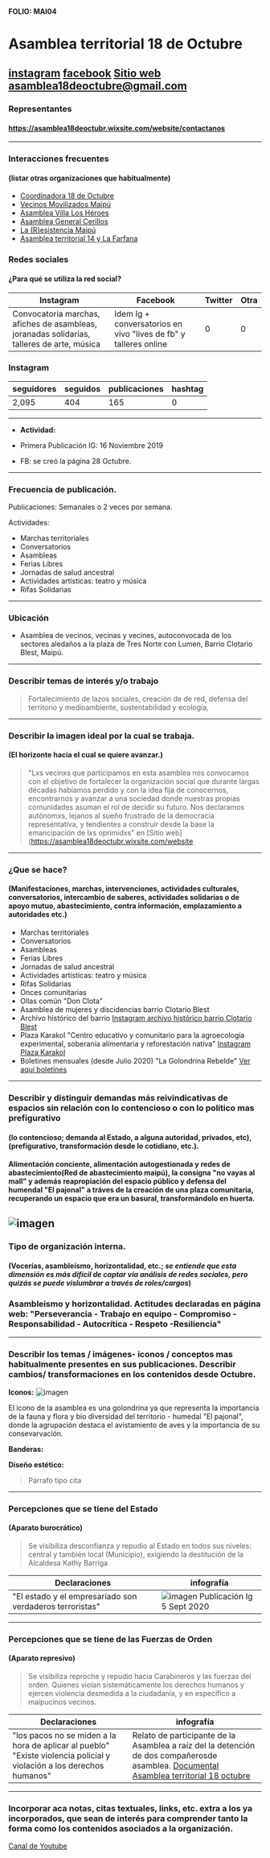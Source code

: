#### FOLIO: MAI04
# Asamblea territorial 18 de Octubre

[instagram](https://www.instagram.com/asambleaterritorial18deoctubre/)
[facebook](https://www.facebook.com/asambleaterritorial18deoctubre)
[Sitio web](https://asamblea18deoctubr.wixsite.com/website	)
<asamblea18deoctubre@gmail.com>
---

### Representantes
#### https://asamblea18deoctubr.wixsite.com/website/contactanos

---
### Interacciones frecuentes
#### (listar otras organizaciones que habitualmente)
* [Coordinadora 18 de Octubre](https://www.instagram.com/coordinadora18octubre/)
*  [Vecinos Movilizados Maipú](https://www.instagram.com/vm_maipu/)
*  [Asamblea Villa Los Héroes](https://www.instagram.com/asambleavillalosheroes/) 
*  [Asamblea General Cerillos](https://www.instagram.com/asambleageneralcerrillos/)
*  [La (R)esistencia Maipú](https://www.instagram.com/laresistencia.maipu/)
* [Asamblea territorial 14 y  La Farfana](https://www.instagram.com/asamblea14ylafarfana/)


### Redes sociales
#### ¿Para qué se utiliza la red social?
| Instagram | Facebook | Twitter | Otra 
|---|---|---|---|
|Convocatoria marchas, afiches de asambleas, joranadas solidarias, talleres de arte, música| Idem Ig + conversatorios en vivo "lives de fb" y talleres online|0| 0|

### **Instagram**
| seguidores | seguidos | publicaciones | hashtag 
|---|---|---|---|
|2,095|404|165| 0

---

* **Actividad:**   

* Primera Publicación IG: 16 Noviembre 2019 
* FB: se creó la página 28 Octubre.  

---
### Frecuencia de publicación.

Publicaciones: Semanales o 2 veces por semana.

Actividades: 
* Marchas territoriales
* Conversatorios 
* Asambleas 
* Ferias Libres 
* Jornadas de salud ancestral
* Actividades artísticas: teatro y música
* Rifas Solidarias 

---
### Ubicación
* Asamblea de vecinos, vecinas y vecines, autoconvocada de los sectores aledaños a la plaza de Tres Norte con Lumen, Barrio Clotario Blest, Maipú.

---
### Describir temas de interés y/o trabajo
> Fortalecimiento de lazos sociales, creación de de red, defensa del territorio y medioambiente, sustentabilidad y ecología, 
---
### Describir la imagen ideal por la cual se trabaja.
#### (El horizonte hacia el cual se quiere avanzar.)
> "Lxs vecinxs que participamos en esta asamblea nos convocamos con el objetivo de fortalecer la organización social que durante largas décadas habíamos perdido y con la idea fija de conocernos, encontrarnos y avanzar a una sociedad donde nuestras propias comunidades asuman el rol de decidir su futuro. Nos declaramos autónomxs, lejanos al sueño frustrado de la democracia representativa, y tendientes a construir desde la base la emancipación de lxs oprimidxs" en [Sitio web](https://asamblea18deoctubr.wixsite.com/website	
---
### ¿Que se hace?
#### (Manifestaciones, marchas, intervenciones, actividades culturales, conversatorios, intercambio de saberes, actividades solidarias o de apoyo mutuo, abastecimiento, contra información, emplazamiento a autoridades etc.)
* Marchas territoriales
* Conversatorios 
* Asambleas 
* Ferias Libres 
* Jornadas de salud ancestral
* Actividades artísticas: teatro y música
* Rifas Solidarias 
* Onces comunitarias 
* Ollas común "Don Clota"
* Asamblea de mujeres y discidencias barrio Clotario Blest
* Archivo histórico del barrio [Instagram archivo histórico barrio Clotario Blest](https://www.instagram.com/archivobarrioclotarioblest)
* Plaza Karakol "Centro educativo y comunitario para la agroecología experimental, soberanía alimentaria y reforestación nativa" [Instagram Plaza Karakol](https://www.instagram.com/plazakarakol/)
* Boletines mensuales (desde Julio 2020) "La Golondrina Rebelde" [Ver aquí boletines](https://asamblea18deoctubr.wixsite.com/website/boletines)


---
### Describir y distinguir demandas más reivindicativas de espacios sin relación con lo contencioso o con lo político mas prefigurativo
#### (lo contencioso; demanda al Estado, a alguna autoridad, privados, etc), (prefigurativo, transformación desde lo cotidiano, etc.).
#### Alimentación conciente, alimentación autogestionada y redes de abastecimiento(Red de abastecimiento maipú), la consigna "no vayas al mall" y además reapropiación del espacio público y defensa del humendal "El pajonal" a tráves de la creación de una plaza comunitaria, recuperando un espacio que era un basural, transformándolo en huerta. 
![imagen](Imag/karakol2.png)
---
### Tipo de organización interna.
#### (Vocerías, asambleísmo, horizontalidad, etc.; *se entiende que esta dimensión es más difícil de captar vía análisis de redes sociales, pero quizás se puede vislumbrar a través de roles/cargos*) 
### Asambleismo y horizontalidad. Actitudes declaradas en página web: "Perseverancia - Trabajo en equipo - Compromiso -Responsabilidad -  Autocrítica - Respeto -Resiliencia"
---
### Describir los temas / imágenes- iconos / conceptos mas habitualmente presentes en sus publicaciones. Describir cambios/ transformaciones en los contenidos desde Octubre.

**Iconos:**
![imagen](Imag/AT18.png)

El icono de la asamblea es una golondrina ya que representa la importancia de la fauna y flora y bio diversidad del territorio - humedal "El pajonal", donde la agrupación destaca el avistamiento de aves y la importancia de su consevarvación. 

**Banderas:**

**Diseño estético:**

> Párrafo tipo cita 

---
### Percepciones que se tiene del Estado
#### (Aparato burocrático)
> Se visibiliza desconfianza y repudio al Estado en todos sus niveles: central y también local (Municipio), exigiendo la destitución de la Alcaldesa Kathy Barriga

| Declaraciones | infografía | 
|---|---|
|"El estado y el empresariado son verdaderos terroristas" | ![imagen](Imag/estado18.png) Publicación Ig 5 Sept 2020|

---
### Percepciones que se tiene de las Fuerzas de Orden
#### (Aparato represivo)
> Se visibiliza reproche y repudio hacia Carabineros y las fuerzas del orden. Quienes violan sistemáticamente los derechos humanos y ejercen violencia desmedida a la ciudadanía, y en específico a maipucinos vecinos. 

| Declaraciones | infografía | 
|---|---|
|"los pacos no se miden a la hora de aplicar al pueblo" "Existe violencia policial y violación a los derechos humanos"  | Relato de participante de la Asamblea a raíz del la detención de dos compañerosde asamblea.  [Documental Asamblea territorial 18 octubre]() |


---
### Incorporar aca notas, citas textuales, links, etc. extra a los ya incorporados, que sean de interés para comprender tanto la forma como los contenidos asociados a la organización. 
[Canal de Youtube](https://www.youtube.com/channel/UCAde5gBCMkW2PaYUVd-Dd5A?view_as=subscriber)